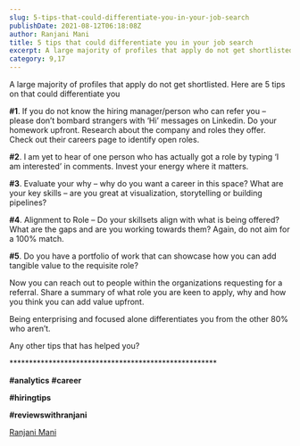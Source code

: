 ```yaml
---
slug: 5-tips-that-could-differentiate-you-in-your-job-search
publishDate: 2021-08-12T06:18:08Z
author: Ranjani Mani
title: 5 tips that could differentiate you in your job search 
excerpt: A large majority of profiles that apply do not get shortlisted. Here are 5 tips on that could differentiate you #1\. If you do not know the hiring manager/person who can refer you – please don’t bombard strangers with ‘Hi’ messages on Linkedin. Do your homework upfront. Research about the company and roles they offer.  ... 
category: 9,17
---
```


A large majority of profiles that apply do not get shortlisted. Here are 5 tips on that could differentiate you

**#1**. If you do not know the hiring manager/person who can refer you – please don’t bombard strangers with ‘Hi’ messages on Linkedin. Do your homework upfront. Research about the company and roles they offer. Check out their careers page to identify open roles.

**#2**. I am yet to hear of one person who has actually got a role by typing ‘I am interested’ in comments. Invest your energy where it matters.

**#3**. Evaluate your why – why do you want a career in this space? What are your key skills – are you great at visualization, storytelling or building pipelines?

**#4**. Alignment to Role – Do your skillsets align with what is being offered? What are the gaps and are you working towards them? Again, do not aim for a 100% match.

**#5**. Do you have a portfolio of work that can showcase how you can add tangible value to the requisite role?

Now you can reach out to people within the organizations requesting for a referral. Share a summary of what role you are keen to apply, why and how you think you can add value upfront.

Being enterprising and focused alone differentiates you from the other 80% who aren’t.

Any other tips that has helped you?

\*\*\*\*\*\*\*\*\*\*\*\*\*\*\*\*\*\*\*\*\*\*\*\*\*\*\*\*\*\*\*\*\*\*\*\*\*\*\*\*\*\*\*\*\*\*\*\*\*\*\*\*\*

**#analytics** **#career**

**#hiringtips**

**#reviewswithranjani**

[Ranjani Mani](https://www.linkedin.com/feed/#)